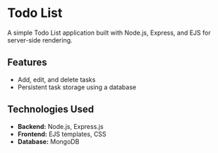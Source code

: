 # Todo List

A simple Todo List application built with Node.js, Express, and EJS for server-side rendering.

## Features

- Add, edit, and delete tasks
- Persistent task storage using a database


## Technologies Used

- **Backend:** Node.js, Express.js
- **Frontend:** EJS templates, CSS
- **Database:** MongoDB
